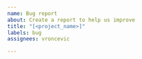 ```yaml
---
name: Bug report
about: Create a report to help us improve
title: "[<project_name>]"
labels: bug
assignees: vroncevic

---
```


